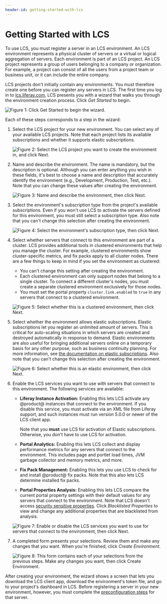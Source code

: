 ```yaml
---
header-id: getting-started-with-lcs
---
```


# Getting Started with LCS

To use LCS, you must register a server in an LCS environment. An LCS environment 
represents a physical cluster of servers or a virtual or logical aggregation of 
servers. Each environment is part of an LCS project. An LCS project represents a 
group of users belonging to a company or organization. For example, a project 
can consist of all the users from a project team or business unit, or it can 
include the entire company. 

LCS projects don't initially contain any environments. You must therefore create 
one before you can register any servers in LCS. The first time you log in to 
[lcs.liferay.com](https://lcs.liferay.com), 
LCS presents you with a wizard that walks you through the environment creation 
process. Click *Get Started* to begin. 

![Figure 1: Click *Get Started* to begin the wizard.](../../images-dxp/lcs-onboarding-00.png)

Each of these steps corresponds to a step in the wizard: 

1.  Select the LCS project for your new environment. You can select any of 
    your available LCS projects. Note that each project lists its available 
    subscriptions and whether it supports elastic subscriptions. 

    ![Figure 2: Select the LCS project you want to create the environment in, and click *Next*.](../../images-dxp/lcs-onboarding-01.png)

2.  Name and describe the environment. The name is mandatory, but the 
    description is optional. Although you can enter anything you wish in these 
    fields, it's best to choose a name and description that accurately identify 
    the environment (e.g., Development, Production, Test, etc.). Note that you 
    can change these values after creating the environment. 

    ![Figure 3: Name and describe the environment, then click *Next*.](../../images-dxp/lcs-onboarding-02.png)

3.  Select the environment's subscription type from the project's available
    subscriptions. Even if you won't use LCS to activate the servers defined for
    this environment, you must still select a subscription type. Also note that
    you can't change this selection after creating the environment. 

    ![Figure 4: Select the environment's subscription type, then click *Next*.](../../images-dxp/lcs-onboarding-03.png)

4.  Select whether servers that connect to this environment are part of a 
    cluster. LCS provides additional tools in clustered environments that help
    you manage the cluster. For example, clustered environments show
    cluster-specific metrics, and fix packs apply to all cluster nodes. There
    are a few things to keep in mind if you set the environment as clustered: 

    -   You can't change this setting after creating the environment.
    -   Each clustered environment can only support nodes that belong to a 
        single cluster. To connect a different cluster's nodes, you must create 
        a separate clustered environment exclusively for those nodes. 
    -   You must set the portal property `cluster.link.enabled` to `true` in any 
        servers that connect to a clustered environment. 

    ![Figure 5: Select whether this is a clustered environment, then click *Next*.](../../images-dxp/lcs-onboarding-04.png)

5.  Select whether the environment allows elastic subscriptions. Elastic 
    subscriptions let you register an unlimited amount of servers. This is 
    critical for auto-scaling situations in which servers are created and 
    destroyed automatically in response to demand. Elastic environments are also 
    useful for bringing additional servers online on a temporary basis for any 
    other purpose, such as business continuity planning. For more information, 
    see 
    [the documentation on elastic subscriptions](/docs/7-0/deploy/-/knowledge_base/d/using-lcs#elastic-subscriptions). 
    Also note that you can't change this selection after creating the 
    environment. 

    ![Figure 6: Select whether this is an elastic environment, then click *Next*.](../../images-dxp/lcs-onboarding-05.png)

6.  Enable the LCS services you want to use with servers that connect to this 
    environment. The following services are available: 

    -   **Liferay Instance Activation:** Enabling this lets LCS activate any 
        @product@ instances that connect to the environment. If you disable this 
        service, you must activate via an XML file from Liferay support, and 
        such instances must run version 5.0.0 or newer of the LCS client app. 

        Note that you **must** use LCS for activation of Elastic subscriptions. 
        Otherwise, you don't have to use LCS for activation. 

    -   **Portal Analytics:** Enabling this lets LCS collect and display 
        performance metrics for any servers that connect to the environment. 
        This includes page and portlet load times, JVM garbage collector and 
        memory metrics, and more. 

    -   **Fix Pack Management:** Enabling this lets you use LCS to check for and
        install @product@ fix packs. Note that this also lets LCS determine
        installed fix packs. 

    -   **Portal Properties Analysis:** Enabling this lets LCS compare the 
        current portal property settings with their default values for any 
        servers that connect to the environment. Note that LCS doesn't access 
        [security sensitive properties](/docs/7-0/deploy/-/knowledge_base/d/using-lcs#what-lcs-stores-about-your-liferay-servers). 
        Click *Blacklisted Properties* to view and change any additional 
        properties that are blacklisted from analysis. 

    ![Figure 7: Enable or disable the LCS services you want to use for servers that connect to the environment, then click *Next*.](../../images-dxp/lcs-onboarding-06.png)

7.  A completed form presents your selections. Review them and make any changes 
    that you want. When you're finished, click *Create Environment*. 

    ![Figure 8: This form contains each of your selections from the previous steps. Make any changes you want, then click *Create Environment*.](../../images-dxp/lcs-onboarding-07.png)

After creating your environment, the wizard shows a screen that lets you
download the LCS client app, download the environment's token file, and go to
your project's dashboard in LCS. Before registering a server in your new
environment, however, you must complete the 
[preconfiguration steps](/docs/7-0/deploy/-/knowledge_base/d/lcs-preconfiguration) 
for that server. 
